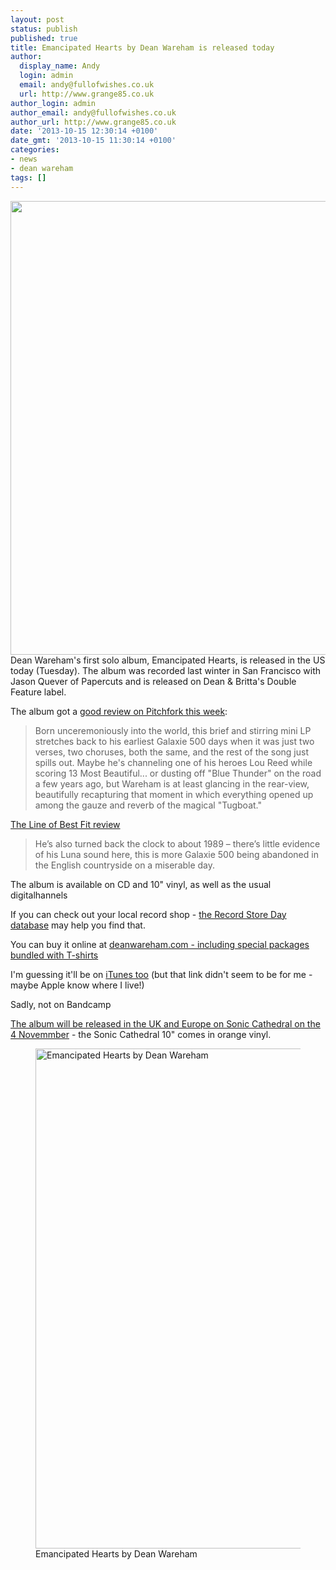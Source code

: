 ```yaml
---
layout: post
status: publish
published: true
title: Emancipated Hearts by Dean Wareham is released today
author:
  display_name: Andy
  login: admin
  email: andy@fullofwishes.co.uk
  url: http://www.grange85.co.uk
author_login: admin
author_email: andy@fullofwishes.co.uk
author_url: http://www.grange85.co.uk
date: '2013-10-15 12:30:14 +0100'
date_gmt: '2013-10-15 11:30:14 +0100'
categories:
- news
- dean wareham
tags: []
---
```

<p><img src="https://media.fullofwishes.co.uk/05-dean_wareham/pictures/2_color_DW_0813_4584cr_1024.jpg" width="1024" height="726" class="aligncenter" /><br />
Dean Wareham's first solo album, Emancipated Hearts, is released in the US today (Tuesday). The album was recorded last winter in San Francisco with Jason Quever of Papercuts and is released on Dean & Britta's Double Feature label.</p>
<p>The album got a <a href="http://pitchfork.com/reviews/albums/18636-dean-wareham-emancipated-hearts-ep/">good review on Pitchfork this week</a>:</p>
<blockquote><p>Born unceremoniously into the world, this brief and stirring mini LP stretches back to his earliest Galaxie 500 days when it was just two verses, two choruses, both the same, and the rest of the song just spills out. Maybe he's channeling one of his heroes Lou Reed while scoring 13 Most Beautiful... or dusting off "Blue Thunder" on the road a few years ago, but Wareham is at least glancing in the rear-view, beautifully recapturing that moment in which everything opened up among the gauze and reverb of the magical "Tugboat."</p></blockquote>
<p><a href="http://thelineofbestfit.com/reviews/albums/dean-wareham-emancipated-hearts-139265">The Line of Best Fit review</a></p>
<blockquote><p>
He’s also turned back the clock to about 1989 – there’s little evidence of his Luna sound here, this is more Galaxie 500 being abandoned in the English countryside on a miserable day.</p></blockquote>
<p>The album is available on CD and 10" vinyl, as well as the usual digitalhannels</p>
<p>If you can check out your local record shop - <a href="http://www.recordstoreday.com/Venues">the Record Store Day database</a> may help you find that.</p>
<p>You can buy it online at <a href="http://elevenspot.11spot.com/deanwareham.html">deanwareham.com - including special packages bundled with T-shirts</a></p>
<p>I'm guessing it'll be on <a href="https://itunes.apple.com/us/album/emancipated-hearts/id696230353?ls=1">iTunes too</a> (but that link didn't seem to be for me - maybe Apple know where I live!)</p>
<p>Sadly, not on Bandcamp</p>
<p><a href="http://soniccathedral.bigcartel.com/artist/dean-wareham">The album will be released in the UK and Europe on Sonic Cathedral on the 4 Novemmber</a> - the Sonic Cathedral 10" comes in orange vinyl.<br />
<figure class="caption aligncenter"><img src="https://media.fullofwishes.co.uk/05-dean_wareham/sleeves/deanwareham_emancipatedhearts_cover.jpg" width="800" height="800" alt="Emancipated Hearts by Dean Wareham" class /><figcaption class="caption-text"> Emancipated Hearts by Dean Wareham</figcaption></figure>
